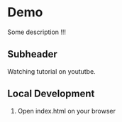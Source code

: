 # Demo

Some description !!!

## Subheader
Watching tutorial on yoututbe.

## Local Development

1. Open index.html on your browser
